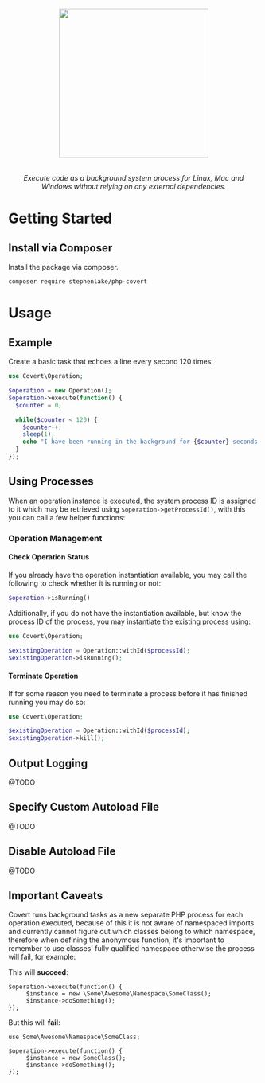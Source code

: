 <h6 align="center">
    <img src="https://raw.githubusercontent.com/stephenlake/php-covert/master/docs/assets/php-covert-banner.png?v=2" width="300"/>
</h6>

<h6 align="center">
    Execute code as a background system process for Linux, Mac and Windows without relying on any external dependencies.
</h6>

# Getting Started

## Install via Composer

Install the package via composer.

    composer require stephenlake/php-covert

# Usage

## Example

Create a basic task that echoes a line every second 120 times:
```php
use Covert\Operation;

$operation = new Operation();
$operation->execute(function() {
  $counter = 0;

  while($counter < 120) {
    $counter++;
    sleep(1);
    echo "I have been running in the background for {$counter} seconds!".PHP_EOL;
  }
});
```

## Using Processes

When an operation instance is executed, the system process ID is assigned to it which may be retrieved using `$operation->getProcessId()`, with this you can call a few helper functions:

### Operation Management

#### Check Operation Status

If you already have the operation instantiation available, you may call the following to check whether it is running or not:
```php
$operation->isRunning()
```

Additionally, if you do not have the instantiation available, but know the process ID of the process, you may instantiate the existing process using:

```php
use Covert\Operation;

$existingOperation = Operation::withId($processId);
$existingOperation->isRunning();

```

#### Terminate Operation
If for some reason you need to terminate a process before it has finished running you may do so:
```php
use Covert\Operation;

$existingOperation = Operation::withId($processId);
$existingOperation->kill();

```

## Output Logging
@TODO

## Specify Custom Autoload File
@TODO

## Disable Autoload File
@TODO

## Important Caveats
Covert runs background tasks as a new separate PHP process for each operation executed, because of this it is not aware of namespaced imports and currently cannot figure out which classes belong to which namespace, therefore when defining the anonymous function, it's important to remember to use classes' fully qualified namespace otherwise the process will fail, for example:

This will **succeed**:
```
$operation->execute(function() {
     $instance = new \Some\Awesome\Namespace\SomeClass();
     $instance->doSomething();
});
```
But this will **fail**:
```
use Some\Awesome\Namespace\SomeClass;

$operation->execute(function() {
     $instance = new SomeClass();
     $instance->doSomething();
});
```
